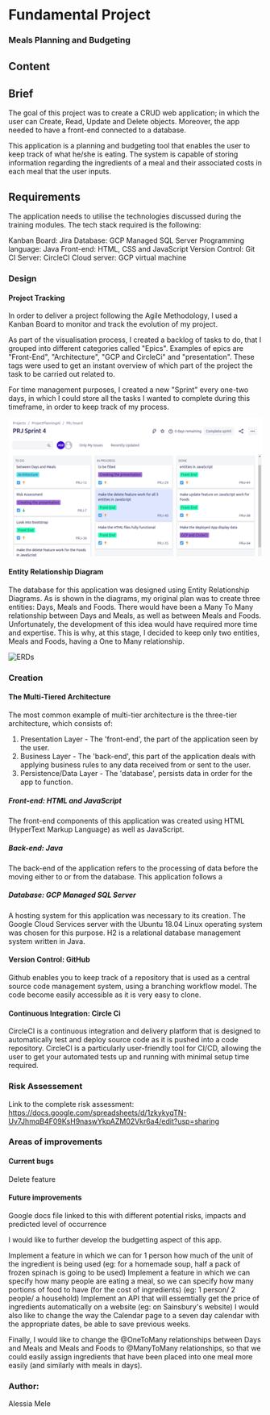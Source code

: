 # Fundamental Project

### Meals Planning and Budgeting

## Content

## Brief
The goal of this project was to create a CRUD web application; in which the user can Create, Read, Update and Delete objects. Moreover, the app needed to have a front-end connected to a database.

This application is a planning and budgeting tool that enables the user to keep track of what he/she is eating. The system is capable of storing information regarding the ingredients of a meal and their associated costs in each meal that the user inputs.

## Requirements
The application needs to utilise the technologies discussed during the training modules.
The tech stack required is the following:

Kanban Board: Jira
Database: GCP Managed SQL Server
Programming language: Java 
Front-end: HTML, CSS and JavaScript
Version Control: Git
CI Server: CircleCI
Cloud server: GCP virtual machine

### Design

#### Project Tracking

In order to deliver a project following the Agile Methodology, I used a Kanban Board to monitor and track the evolution of my project. 

As part of the visualisation process, I created a backlog of tasks to do, that I grouped into different categories called "Epics". Examples of epics are "Front-End", "Architecture", "GCP and CircleCi" and "presentation". These tags were used to get an instant overview of which part of the project the task to be carried out related to.

For time management purposes, I created a new "Sprint" every one-two days, in which I could store all the tasks I wanted to complete during this timeframe, in order to keep track of my process.

![Kanban](Kanban.png)

#### Entity Relationship Diagram

The database for this application was designed using Entity Relationship Diagrams. As is shown in the diagrams, my original plan was to create three entities: Days, Meals and Foods. There would have been a Many To Many relationship between Days and Meals, as well as between Meals and Foods. Unfortunately, the development of this idea would have required more time and expertise. This is why, at this stage, I decided to keep only two entities, Meals and Foods, having a One to Many relationship. 

![ERDs](https://user-images.githubusercontent.com/52075688/92330675-92e57e00-f068-11ea-9128-597a5071fd18.png)

### Creation

#### The Multi-Tiered Architecture
The most common example of multi-tier architecture is the three-tier architecture, which consists of:

1. Presentation Layer - The 'front-end', the part of the application seen by the user.
2. Business Layer - The 'back-end', this part of the application deals with applying business rules to any data received from or sent to the user.
3. Persistence/Data Layer - The 'database', persists data in order for the app to function.

##### Front-end: HTML and JavaScript
The front-end components of this application was created using HTML (HyperText Markup Language) as well as JavaScript.

##### Back-end: Java
The back-end of the application refers to the processing of data before the moving either to or from the database. This application follows a 

##### Database: GCP Managed SQL Server
A hosting system for this application was necessary to its creation. The Google Cloud Services server with the Ubuntu 18.04 Linux operating system was chosen for this purpose. H2 is a relational database management system written in Java. 

#### Version Control: GitHub
Github enables you to keep track of a repository that is used as a central source code management system, using a branching workflow model. The code become easily accessible as it is very easy to clone. 

#### Continuous Integration: Circle Ci
CircleCI is a continuous integration and delivery platform that is designed to automatically test and deploy source code as it is pushed into a code repository. CircleCI is a particularly user-friendly tool for CI/CD, allowing the user to get your automated tests up and running with minimal setup time required.

### Risk Assessement

Link to the complete risk assessment:
https://docs.google.com/spreadsheets/d/1zkykyqTN-Uv7JhmqB4F09KsH9naswYkpAZM02Vkr6a4/edit?usp=sharing

### Areas of improvements

#### Current bugs

Delete feature

#### Future improvements
Google docs file linked to this with different potential risks, impacts and predicted level of occurrence

I would like to further develop the budgetting aspect of this app.

Implement a feature in which we can for 1 person how much of the unit of the ingredient is being used (eg: for a homemade soup, half a pack of frozen spinach is going to be used)
Implement a feature in which we can specify how many people are eating a meal, so we can specify how many portions of food to have (for the cost of ingredients) (eg: 1 person/ 2 people/ a household)
Implement an API that will essemtially get the price of ingredients automatically on a website (eg: on Sainsbury's website)
I would also like to change the way the Calendar page to a seven day calendar with the appropriate dates, be able to save previous weeks.

Finally, I would like to change the @OneToMany relationships between Days and Meals and Meals and Foods to @ManyToMany relationships, so that we could easily assign ingredients that have been placed into one meal more easily (and similarly with meals in days).

### Author:
Alessia Mele
